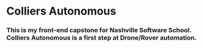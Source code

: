 # Colliers Autonomous
### This is my front-end capstone for Nashville Software School.  Colliers Autonomous is a first step at Drone/Rover automation. 
